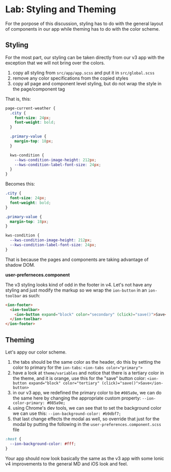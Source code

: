 # Lab: Styling and Theming

For the porpose of this discussion, styling has to do with the general layout of components in our app while theming has to do with the color scheme.

## Styling

For the most part, our styling can be taken directly from our v3 app with the exception that we will not bring over the colors.

1. copy all styling from `src/app/app.scss` and put it in `src/global.scss`
1. remove any color specifications from the copied styles
1. copy all page and component level styling, but do not wrap the style in the page/component tag

That is, this:

```scss
page-current-weather {
  .city {
    font-size: 24px;
    font-weight: bold;
  }

  .primary-value {
    margin-top: 18px;
  }

  kws-condition {
    --kws-condition-image-height: 212px;
    --kws-condition-label-font-size: 24px;
  }
}
```

Becomes this:

```scss
.city {
  font-size: 24px;
  font-weight: bold;
}

.primary-value {
  margin-top: 18px;
}

kws-condition {
  --kws-condition-image-height: 212px;
  --kws-condition-label-font-size: 24px;
}
```

That is because the pages and components are taking advantage of shadow DOM.

**user-preferneces.component**

The v3 styling looks kind of odd in the footer in v4. Let's not have any styling and just modify the markup so we wrap the `ion-button` in an `ion-toolbar` as such:

```HTML
<ion-footer>
  <ion-toolbar>
    <ion-button expand="block" color="secondary" (click)="save()">Save</ion-button>
  </ion-toolbar>
</ion-footer>
```

## Theming

Let's appy our color scheme.

1. the tabs should be the same color as the header, do this by setting the color to primary for the `ion-tabs`: `<ion-tabs color="primary">`
1. have a look at `theme/variables` and notice that there is a tertiary color in the theme, and it is orange, use this for the "save" button color: `<ion-button expand="block" color="tertiary" (click)="save()">Save</ion-button>`
1. in our v3 app, we redefined the primary color to be `#085a9e`, we can do the same here by changing the appropriate custom property: `--ion-color-primary: #085a9e;`
1. using Chrome's dev tools, we can see that to set the background color we can use this: `--ion-background-color: #b9dbf7;`
1. that last change effects the modal as well, so override that just for the modal by putting the following in the `user-preferences.component.scss` file

```scss
:host {
  --ion-background-color: #fff;
}
```

Your app should now look basically the same as the v3 app with some Ionic v4 improvements to the general MD and iOS look and feel.
